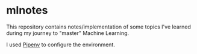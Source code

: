 # mlnotes

This repository contains notes/implementation of some topics I've learned during my journey to "master" Machine Learning.

I used [Pipenv](https://pipenv.readthedocs.io/en/latest/) to configure the environment.

